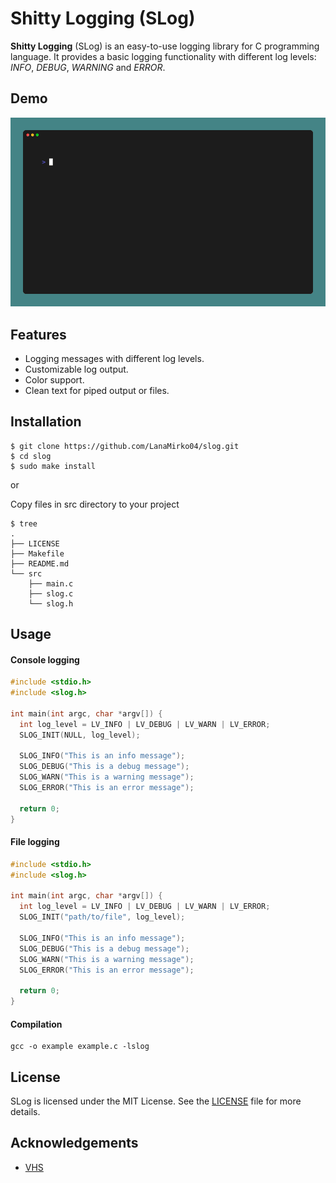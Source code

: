 # Shitty Logging (SLog)

**Shitty Logging** (SLog) is an easy-to-use logging library for C programming language. It provides a basic logging functionality with different log levels: *INFO*, *DEBUG*, *WARNING* and *ERROR*.

## Demo

![SLog demo gif](./assets/demo.gif)

## Features

- Logging messages with different log levels.
- Customizable log output.
- Color support.
- Clean text for piped output or files.

## Installation

```shell
$ git clone https://github.com/LanaMirko04/slog.git
$ cd slog
$ sudo make install
```

or

Copy files in src directory to your project

```shell
$ tree
.
├── LICENSE
├── Makefile
├── README.md
└── src
    ├── main.c
    ├── slog.c
    └── slog.h
```

## Usage
#### Console logging
```c
#include <stdio.h>
#include <slog.h>

int main(int argc, char *argv[]) {
  int log_level = LV_INFO | LV_DEBUG | LV_WARN | LV_ERROR;
  SLOG_INIT(NULL, log_level);

  SLOG_INFO("This is an info message");
  SLOG_DEBUG("This is a debug message");
  SLOG_WARN("This is a warning message");
  SLOG_ERROR("This is an error message");

  return 0;
}
```

#### File logging
```c
#include <stdio.h>
#include <slog.h>

int main(int argc, char *argv[]) {
  int log_level = LV_INFO | LV_DEBUG | LV_WARN | LV_ERROR;
  SLOG_INIT("path/to/file", log_level);

  SLOG_INFO("This is an info message");
  SLOG_DEBUG("This is a debug message");
  SLOG_WARN("This is a warning message");
  SLOG_ERROR("This is an error message");

  return 0;
}
```

#### Compilation
```shell
gcc -o example example.c -lslog
```

## License
SLog is licensed under the MIT License. See the [LICENSE](LICENSE) file for more details.

## Acknowledgements
- [VHS](https://github.com/charmbracelet/vhs)
